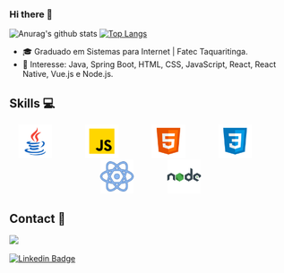 ### Hi there 👋


![Anurag's github stats](https://github-readme-stats.vercel.app/api?username=Williams25&count_private=true&show_icons=true&theme=tokyonight)
[![Top Langs](https://github-readme-stats.vercel.app/api/top-langs/?username=Williams25&layout=compact&theme=tokyonight&langs_count=7)](https://github.com/anuraghazra/github-readme-stats)

- :mortar_board: Graduado em Sistemas para Internet | Fatec Taquaritinga.
- 💙 Interesse: Java, Spring Boot, HTML, CSS, JavaScript, React, React Native, Vue.js e Node.js.

## Skills :computer:
<p align="center">
    <img height="60" src="./assets/java.png" title="Java" alt="Java">
    &nbsp;&nbsp;&nbsp;&nbsp;&nbsp;&nbsp;&nbsp;&nbsp;&nbsp;&nbsp;&nbsp;&nbsp;&nbsp;
    <img height="60" src="./assets/javascript.png" title="JavaScript" alt="JavaScript">
    &nbsp;&nbsp;&nbsp;&nbsp;&nbsp;&nbsp;&nbsp;&nbsp;&nbsp;&nbsp;&nbsp;&nbsp;&nbsp;
    <img height="60" src="./assets/html.png" title="HTML" alt="HTML">
    &nbsp;&nbsp;&nbsp;&nbsp;&nbsp;&nbsp;&nbsp;&nbsp;&nbsp;&nbsp;&nbsp;&nbsp;&nbsp;
    <img height="60" src="./assets/css.png" title="CSS" alt="CSS">
    &nbsp;&nbsp;&nbsp;&nbsp;&nbsp;&nbsp;&nbsp;&nbsp;&nbsp;&nbsp;&nbsp;&nbsp;&nbsp;
    <img height="60" src="./assets/react.png" title="React" alt="React">
    &nbsp;&nbsp;&nbsp;&nbsp;&nbsp;&nbsp;&nbsp;&nbsp;&nbsp;&nbsp;&nbsp;&nbsp;&nbsp;
    <img height="60" src="./assets/node.png" title="Node.js" alt="Node.js">
</p>

## Contact :iphone:
<p>
    <a href="mailto:william007.gabriel@gmail.com">
        <img src="https://img.shields.io/badge/gmail-D14836?&style=for-the-badge&logo=gmail&logoColor=white&link=mailto:william007.gabriel@gmail.com">
    </a>
<p>
 
[![Linkedin Badge](https://img.shields.io/badge/-LinkedIn-blue?style=flat-square&logo=Linkedin&logoColor=white&link=https://www.linkedin.com/in/william-gabriel-291a031b4/)](https://www.linkedin.com/in/william-gabriel-291a031b4/)


<!--
**Williams25/Williams25** is a ✨ _special_ ✨ repository because its `README.md` (this file) appears on your GitHub profile.

Here are some ideas to get you started:

- 🔭 I’m currently working on ...
- 🌱 I’m currently learning ...
- 👯 I’m looking to collaborate on ...
- 🤔 I’m looking for help with ...
- 💬 Ask me about ...
- 📫 How to reach me: ...
- 😄 Pronouns: ...
- ⚡ Fun fact: ...
-->
